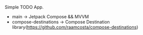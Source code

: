 Simple TODO App.

* main -> Jetpack Compose && MVVM
* compose-destinations -> Compose Destination library(https://github.com/raamcosta/compose-destinations)
